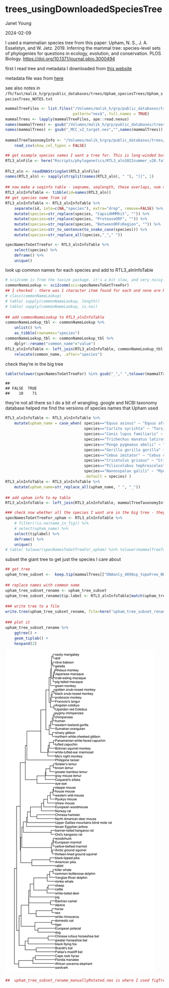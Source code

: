 trees_usingDownloadedSpeciesTree
================
Janet Young

2024-02-09

I used a mammalian species tree from this paper: Upham, N. S., J. A.
Esselstyn, and W. Jetz. 2019. Inferring the mammal tree: species-level
sets of phylogenies for questions in ecology, evolution, and
conservation. PLOS Biology.
<https://doi.org/10.1371/journal.pbio.3000494>

first I read tree and metadata I downloaded from [this
website](https://data.vertlife.org)

metadata file was from
[here](https://data.vertlife.org/mammaltree/taxonomy_mamPhy_5911species.csv)

see also notes in
`/fh/fast/malik_h/grp/public_databases/trees/Upham_speciesTrees/Upham_speciesTrees_NOTES.txt`

``` r
mammalTreeFiles <- list.files("/Volumes/malik_h/grp/public_databases/trees/Upham_speciesTrees",
                              pattern="nex$", full.names = TRUE)
mammalTrees <- lapply(mammalTreeFiles, ape::read.nexus)
names(mammalTrees) <- gsub("/Volumes/malik_h/grp/public_databases/trees/Upham_speciesTrees/MamPhy_fullPosterior_BDvr_","",mammalTreeFiles)
names(mammalTrees) <- gsub("_MCC_v2_target.nex","",names(mammalTrees))

mammalTreeTaxonomyInfo <- "/Volumes/malik_h/grp/public_databases/trees/Upham_speciesTrees/taxonomy_mamPhy_5911species.csv" %>% 
    read_csv(show_col_types = FALSE)
```

``` r
## get example species names I want a tree for. This is long-winded but it should be a working example:
RTL3_alnFile <- here("Rscripts/phylogenetics/RTL3_aln2022summer_v28.fa")

RTL3_aln <- readDNAStringSet(RTL3_alnFile)
names(RTL3_aln) <- sapply(strsplit(names(RTL3_aln), " "), "[[", 1)

## now make a seqinfo table - seqname, seqlength, these overlaps, num capsid/protease-overlapping stop-free regions
RTL3_alnInfoTable <- tibble(id=names(RTL3_aln))
## get species name from id
RTL3_alnInfoTable <- RTL3_alnInfoTable %>% 
    separate(id, into=c(NA,"species"), extra="drop", remove=FALSE) %>% 
    mutate(species=str_replace(species, "CapsidHMMhit", "")) %>% 
    mutate(species=str_replace(species, "ProteaseORF", "")) %>% 
    mutate(species=str_replace(species, "BetweenORFsRegion", "")) %>% 
    mutate(species=str_to_sentence(to_snake_case(species))) %>% 
    mutate(species=str_replace_all(species,"_"," "))
```

``` r
specNamesToGetTreeFor <- RTL3_alnInfoTable %>% 
    select(species) %>% 
    deframe() %>% 
    unique()
```

look up common names for each species and add to RTL3_alnInfoTable

``` r
# sci2comm is from the taxize package. it's a bit slow, and very noisy.
commonNameLookup <- sci2comm(sci=specNamesToGetTreeFor)
## I checked - there was 1 character item found for each and none are NA
# class(commonNameLookup)
# table( sapply(commonNameLookup, length))
# table( sapply(commonNameLookup, is.na))

## add commonNameLookup to RTL3_alnInfoTable
commonNameLookup_tbl <- commonNameLookup %>% 
    unlist() %>% 
    as_tibble(rownames="species")
commonNameLookup_tbl <- commonNameLookup_tbl %>% 
    dplyr::rename("common_name"="value")
RTL3_alnInfoTable <- left_join(RTL3_alnInfoTable, commonNameLookup_tbl, by="species") %>% 
    relocate(common_name, .after="species")
```

check they’re in the big tree

``` r
table(tolower(specNamesToGetTreeFor) %in% gsub("_"," ",tolower(mammalTreeTaxonomyInfo$Species_Name)))
```

    ## 
    ## FALSE  TRUE 
    ##    10    71

they’re not all there so I do a bit of wrangling. google and NCBI
taxonomy database helped me find the versions of species names that
Upham used

``` r
RTL3_alnInfoTable <- RTL3_alnInfoTable %>% 
    mutate(upham_name = case_when( species=="Equus asinus" ~ "Equus africanus",
                                   species=="Carlito syrichta" ~ "Tarsius syrichta",
                                   species=="Canis lupus familiaris" ~ "Canis lupus",
                                   species=="Trichechus manatus latirostris" ~ "Trichechus manatus",
                                   species=="Pongo pygmaeus abelii" ~ "Pongo abelii",
                                   species=="Gorilla gorilla gorilla" ~ "Gorilla gorilla",
                                   species=="Cebus imitator" ~ "Cebus capucinus",
                                   species=="Cricetulus griseus" ~ "Cricetulus barabensis",
                                   species=="Piliocolobus tephrosceles" ~ "Colobus guereza", ## not the same species, but I just want it appearing as a sister taxon to  ColobusAngolensism which is present
                                   species=="Nannospalax galili" ~ "Myospalax aspalax", ## really not the same, but any spalax will do
                                   .default = species) )
RTL3_alnInfoTable <- RTL3_alnInfoTable %>% 
    mutate(upham_name=str_replace_all(upham_name, " ", "_"))

## add upham info to my table
RTL3_alnInfoTable <- left_join(RTL3_alnInfoTable, mammalTreeTaxonomyInfo, by=c("upham_name"="Species_Name"))
```

``` r
### check now whether all the species I want are in the big tree - they are
specNamesToGetTreeFor_upham <- RTL3_alnInfoTable %>%
    # filter(!is.na(name_in_fig)) %>%
    # select(upham_name) %>%
    select(tiplabel) %>% 
    deframe() %>%
    unique()
# table( tolower(specNamesToGetTreeFor_upham) %in% tolower(mammalTreeTaxonomyInfo$tiplabel ))
```

subset the giant tree to get just the species I care about

``` r
## get tree
upham_tree_subset <-  keep.tip(mammalTrees[["DNAonly_4098sp_topoFree_NDexp"]], specNamesToGetTreeFor_upham)

## replace names with common name
upham_tree_subset_rename <- upham_tree_subset
upham_tree_subset_rename$tip.label <- RTL3_alnInfoTable[match(upham_tree_subset$tip.label, RTL3_alnInfoTable$tiplabel),"common_name"] %>% deframe()

### write tree to a file
write.tree(upham_tree_subset_rename, file=here("upham_tree_subset_rename.phy"))

### plot it
upham_tree_subset_rename %>% 
    ggtree() +
    geom_tiplab() +
    hexpand(2)
```

![](trees_usingDownloadedSpeciesTree_files/figure-gfm/unnamed-chunk-7-1.png)<!-- -->

``` r
##  upham_tree_subset_rename_manuallyRotated.nex is where I used figTree to rotate that tree to match species order I wanted and reexported
```
